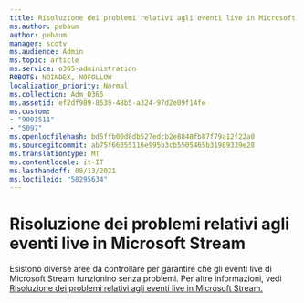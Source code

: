```yaml
---
title: Risoluzione dei problemi relativi agli eventi live in Microsoft Stream
ms.author: pebaum
author: pebaum
manager: scotv
ms.audience: Admin
ms.topic: article
ms.service: o365-administration
ROBOTS: NOINDEX, NOFOLLOW
localization_priority: Normal
ms.collection: Adm_O365
ms.assetid: ef2df989-8539-48b5-a324-97d2e09f14fe
ms.custom:
- "9001511"
- "5097"
ms.openlocfilehash: bd5ffb00d8db527edcb2e8848fb87f79a12f22a0
ms.sourcegitcommit: ab75f66355116e995b3cb5505465b31989339e28
ms.translationtype: MT
ms.contentlocale: it-IT
ms.lasthandoff: 08/13/2021
ms.locfileid: "58295634"
---
```

# <a name="troubleshooting-live-events-in-microsoft-stream"></a>Risoluzione dei problemi relativi agli eventi live in Microsoft Stream

Esistono diverse aree da controllare per garantire che gli eventi live di Microsoft Stream funzionino senza problemi. Per altre informazioni, vedi [Risoluzione dei problemi relativi agli eventi live in Microsoft Stream.](https://docs.microsoft.com/stream/live-event-troubleshooting)
